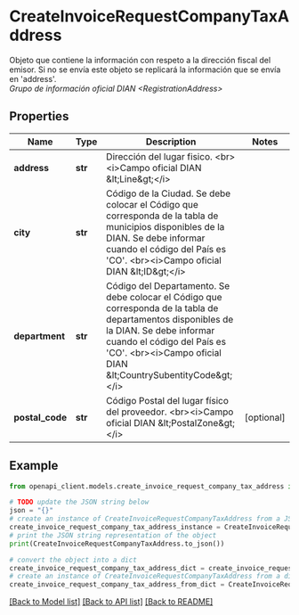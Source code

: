 # CreateInvoiceRequestCompanyTaxAddress

Objeto que contiene la información con respeto a la dirección fiscal del emisor. Si no se envía este objeto se replicará la información que se envía en 'address'. <br><i>Grupo de información oficial DIAN &lt;RegistrationAddress&gt;</i>

## Properties

Name | Type | Description | Notes
------------ | ------------- | ------------- | -------------
**address** | **str** | Dirección del lugar fisico. &lt;br&gt;&lt;i&gt;Campo oficial DIAN &amp;lt;Line&amp;gt;&lt;/i&gt; | 
**city** | **str** | Código de la Ciudad. Se debe colocar el Código que corresponda de la tabla de municipios disponibles de la DIAN. Se debe informar cuando el código del País es &#39;CO&#39;. &lt;br&gt;&lt;i&gt;Campo oficial DIAN &amp;lt;ID&amp;gt;&lt;/i&gt; | 
**department** | **str** | Código del Departamento. Se debe colocar el Código que corresponda de la tabla de departamentos disponibles de la DIAN. Se debe informar cuando el código del País es &#39;CO&#39;. &lt;br&gt;&lt;i&gt;Campo oficial DIAN &amp;lt;CountrySubentityCode&amp;gt;&lt;/i&gt; | 
**postal_code** | **str** | Código Postal del lugar físico del proveedor. &lt;br&gt;&lt;i&gt;Campo oficial DIAN &amp;lt;PostalZone&amp;gt;&lt;/i&gt; | [optional] 

## Example

```python
from openapi_client.models.create_invoice_request_company_tax_address import CreateInvoiceRequestCompanyTaxAddress

# TODO update the JSON string below
json = "{}"
# create an instance of CreateInvoiceRequestCompanyTaxAddress from a JSON string
create_invoice_request_company_tax_address_instance = CreateInvoiceRequestCompanyTaxAddress.from_json(json)
# print the JSON string representation of the object
print(CreateInvoiceRequestCompanyTaxAddress.to_json())

# convert the object into a dict
create_invoice_request_company_tax_address_dict = create_invoice_request_company_tax_address_instance.to_dict()
# create an instance of CreateInvoiceRequestCompanyTaxAddress from a dict
create_invoice_request_company_tax_address_from_dict = CreateInvoiceRequestCompanyTaxAddress.from_dict(create_invoice_request_company_tax_address_dict)
```
[[Back to Model list]](../README.md#documentation-for-models) [[Back to API list]](../README.md#documentation-for-api-endpoints) [[Back to README]](../README.md)


